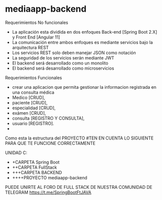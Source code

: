 # mediaapp-backend

Requerimientos No funcionales
- La aplicación esta dividida en dos enfoques  Back-end [Spring Boot 2.X] y Front End [Angular 11]
- La comunicación entre ambos enfoques es mediante servicios bajo la arquitectura REST 
- Los servicios REST solo deben manejar JSON como notación
- La seguridad de los servicios serán mediante JWT
- El backend será desarrollado como un monolito
- El backend será desarrollado como microservicios

Requerimientos Funcionales
- crear una aplicacion que permita gestionar la informacion registrada en una consulta médica
-  Medico [CRUD], 
-  paciente [CRUD], 
-  especialidad [CRUD], 
-  exámen [CRUD], 
-  consulta [REGISTRO Y CONSULTA], 
-  usuario [REGISTRO].
-  

Como esta la estructura del PROYECTO
#TEN EN CUENTA LO SIGUIENTE PARA QUE TE FUNCIONE CORRECTAMENTE

UNIDAD C:
- +CARPETA Spring Boot
- ++CARPETA FullStack
- +++CARPETA BACKEND
- ++++PROYECTO mediaapp-backend

PUEDE UNIRTE AL FORO DE FULL STACK DE NUESTRA COMUNIDAD DE TELEGRAM
https://t.me/SpringBootFtJAVA
